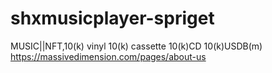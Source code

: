 # shxmusicplayer-spriget
MUSIC||NFT,10(k) vinyl 10(k) cassette 10(k)CD 10(k)USDB(m)  
https://massivedimension.com/pages/about-us
